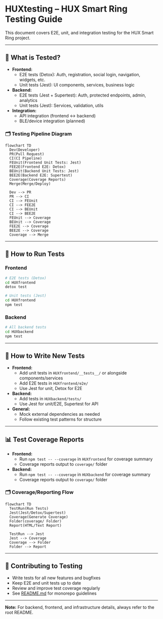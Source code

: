 # HUXtesting – HUX Smart Ring Testing Guide

This document covers E2E, unit, and integration testing for the HUX Smart Ring project.

---

## 🧪 What is Tested?

- **Frontend:**
  - E2E tests (Detox): Auth, registration, social login, navigation, widgets, etc.
  - Unit tests (Jest): UI components, services, business logic
- **Backend:**
  - E2E tests (Jest + Supertest): Auth, protected endpoints, admin, analytics
  - Unit tests (Jest): Services, validation, utils
- **Integration:**
  - API integration (frontend ↔ backend)
  - BLE/device integration (planned)

### 🗂️ Testing Pipeline Diagram

```mermaid
flowchart TD
  Dev(Developer)
  PR(Pull Request)
  CI(CI Pipeline)
  FEUnit(Frontend Unit Tests: Jest)
  FEE2E(Frontend E2E: Detox)
  BEUnit(Backend Unit Tests: Jest)
  BEE2E(Backend E2E: Supertest)
  Coverage(Coverage Reports)
  Merge(Merge/Deploy)

  Dev --> PR
  PR --> CI
  CI --> FEUnit
  CI --> FEE2E
  CI --> BEUnit
  CI --> BEE2E
  FEUnit --> Coverage
  BEUnit --> Coverage
  FEE2E --> Coverage
  BEE2E --> Coverage
  Coverage --> Merge
```

---

## 🚀 How to Run Tests

### Frontend
```sh
# E2E tests (Detox)
cd HUXfrontend
detox test

# Unit tests (Jest)
cd HUXfrontend
npm test
```

### Backend
```sh
# All backend tests
cd HUXbackend
npm test
```

---

## 📝 How to Write New Tests

- **Frontend:**
  - Add unit tests in `HUXfrontend/__tests__/` or alongside components/services
  - Add E2E tests in `HUXfrontend/e2e/`
  - Use Jest for unit, Detox for E2E
- **Backend:**
  - Add tests in `HUXbackend/tests/`
  - Use Jest for unit/E2E, Supertest for API
- **General:**
  - Mock external dependencies as needed
  - Follow existing test patterns for structure

---

## 📊 Test Coverage Reports

- **Frontend:**
  - Run `npm test -- --coverage` in `HUXfrontend` for coverage summary
  - Coverage reports output to `coverage/` folder
- **Backend:**
  - Run `npm test -- --coverage` in `HUXbackend` for coverage summary
  - Coverage reports output to `coverage/` folder

### 🗂️ Coverage/Reporting Flow

```mermaid
flowchart TD
  TestRun(Run Tests)
  Jest(Jest/Detox/Supertest)
  Coverage(Generate Coverage)
  Folder(coverage/ Folder)
  Report(HTML/Text Report)

  TestRun --> Jest
  Jest --> Coverage
  Coverage --> Folder
  Folder --> Report
```

---

## 🤝 Contributing to Testing

- Write tests for all new features and bugfixes
- Keep E2E and unit tests up to date
- Review and improve test coverage regularly
- See [README.md](./README.md) for monorepo guidelines

---

**Note:** For backend, frontend, and infrastructure details, always refer to the root README. 